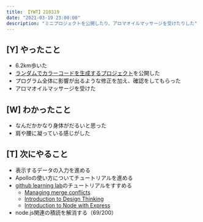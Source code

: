 ```yaml
---
title: 【YWT】210319
date: "2021-03-19 23:00:00"
description: "ミニプロジェクトを公開したり、アロマオイルマッサージを受けたりした"
---
```


## [Y] やったこと

- 6.2km歩いた
- [ランダムでカラーコードを生成するプロジェクト](https://random-color-pallete.expfrom.me/)を公開した
- プログラム全体に影響が出るような修正を加え、確認をしてもらった
- アロマオイルマッサージを受けた

## [W] わかったこと

- なんだかかなり身体がだるいと思った
- 肩や腰に凝っている感じがした

## [T] 次にやること

- 表示するデータの入力を進める
- Apolloの使い方についてチュートリアルを進める
- [github learning lab](https://lab.github.com/githubtraining)のチュートリアルをすすめる
  - [Managing merge conflicts](https://lab.github.com/githubtraining/managing-merge-conflicts)
  - [Introduction to Design Thinking](https://lab.github.com/githubtraining/introduction-to-design-thinking)
  - [Introduction to Node with Express](https://lab.github.com/everydeveloper/introduction-to-node-with-express)
- node.js関連の積読を解消する（69/200）

<!-- https://twitter.com/camomile_cafe/status/1372923671573012482?s=20 -->
